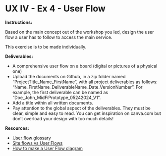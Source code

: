 # UX IV - Ex 4 - User Flow

**Instructions:** 

Based on the main concept out of the workshop you led, design the user flow a user has to follow to access the main service.

This exercise is to be made individually.

**Deliverables:** 

- A comprehensive user flow on a board (digital or pictures of a physical one)
- Upload the documents on Github, in a zip folder named “ProjectTitle_Name_FirstName”, with all project deliverables as follows: “Name_FirstName_DeliverableName_Date_VersionNumber”.  For example, the first deliverable can be named as “Doe_John_MidFiPrototype_05242024_V1”.
- Add a title within all written documents.
- Pay attention to the global aspect of the deliverables. They must be clear, simple and easy to read. You can get inspiration on canva.com but don’t overload your design with too much details!


**Resources:** 

- [User flow glossary](https://www.productplan.com/glossary/user-flow/)
- [Site flows vs User Flows](https://uxmovement.com/wireframes/site-flows-vs-user-flows-when-to-use-which/)
- [How to make a User Flow diagram](https://www.lucidchart.com/blog/how-to-make-a-user-flow-diagram)